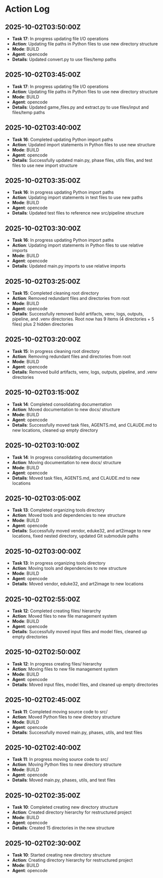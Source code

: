 # Action Log

## 2025-10-02T03:50:00Z
- **Task 17**: In progress updating file I/O operations
- **Action**: Updating file paths in Python files to use new directory structure
- **Mode**: BUILD
- **Agent**: opencode
- **Details**: Updated convert.py to use files/temp paths

## 2025-10-02T03:45:00Z
- **Task 17**: In progress updating file I/O operations
- **Action**: Updating file paths in Python files to use new directory structure
- **Mode**: BUILD
- **Agent**: opencode
- **Details**: Updated game_files.py and extract.py to use files/input and files/temp paths

## 2025-10-02T03:40:00Z
- **Task 16**: Completed updating Python import paths
- **Action**: Updated import statements in Python files to use new structure
- **Mode**: BUILD
- **Agent**: opencode
- **Details**: Successfully updated main.py, phase files, utils files, and test files to use new import structure

## 2025-10-02T03:35:00Z
- **Task 16**: In progress updating Python import paths
- **Action**: Updating import statements in test files to use new paths
- **Mode**: BUILD
- **Agent**: opencode
- **Details**: Updated test files to reference new src/pipeline structure

## 2025-10-02T03:30:00Z
- **Task 16**: In progress updating Python import paths
- **Action**: Updating import statements in Python files to use relative imports
- **Mode**: BUILD
- **Agent**: opencode
- **Details**: Updated main.py imports to use relative imports

## 2025-10-02T03:25:00Z
- **Task 15**: Completed cleaning root directory
- **Action**: Removed redundant files and directories from root
- **Mode**: BUILD
- **Agent**: opencode
- **Details**: Successfully removed build artifacts, venv, logs, outputs, pipeline, and .venv directories. Root now has 9 items (4 directories + 5 files) plus 2 hidden directories

## 2025-10-02T03:20:00Z
- **Task 15**: In progress cleaning root directory
- **Action**: Removing redundant files and directories from root
- **Mode**: BUILD
- **Agent**: opencode
- **Details**: Removed build artifacts, venv, logs, outputs, pipeline, and .venv directories

## 2025-10-02T03:15:00Z
- **Task 14**: Completed consolidating documentation
- **Action**: Moved documentation to new docs/ structure
- **Mode**: BUILD
- **Agent**: opencode
- **Details**: Successfully moved task files, AGENTS.md, and CLAUDE.md to new locations, cleaned up empty directory

## 2025-10-02T03:10:00Z
- **Task 14**: In progress consolidating documentation
- **Action**: Moving documentation to new docs/ structure
- **Mode**: BUILD
- **Agent**: opencode
- **Details**: Moved task files, AGENTS.md, and CLAUDE.md to new locations

## 2025-10-02T03:05:00Z
- **Task 13**: Completed organizing tools directory
- **Action**: Moved tools and dependencies to new structure
- **Mode**: BUILD
- **Agent**: opencode
- **Details**: Successfully moved vendor, eduke32, and art2image to new locations, fixed nested directory, updated Git submodule paths

## 2025-10-02T03:00:00Z
- **Task 13**: In progress organizing tools directory
- **Action**: Moving tools and dependencies to new structure
- **Mode**: BUILD
- **Agent**: opencode
- **Details**: Moved vendor, eduke32, and art2image to new locations

## 2025-10-02T02:55:00Z
- **Task 12**: Completed creating files/ hierarchy
- **Action**: Moved files to new file management system
- **Mode**: BUILD
- **Agent**: opencode
- **Details**: Successfully moved input files and model files, cleaned up empty directories

## 2025-10-02T02:50:00Z
- **Task 12**: In progress creating files/ hierarchy
- **Action**: Moving files to new file management system
- **Mode**: BUILD
- **Agent**: opencode
- **Details**: Moved input files, model files, and cleaned up empty directories

## 2025-10-02T02:45:00Z
- **Task 11**: Completed moving source code to src/
- **Action**: Moved Python files to new directory structure
- **Mode**: BUILD
- **Agent**: opencode
- **Details**: Successfully moved main.py, phases, utils, and test files

## 2025-10-02T02:40:00Z
- **Task 11**: In progress moving source code to src/
- **Action**: Moving Python files to new directory structure
- **Mode**: BUILD
- **Agent**: opencode
- **Details**: Moved main.py, phases, utils, and test files

## 2025-10-02T02:35:00Z
- **Task 10**: Completed creating new directory structure
- **Action**: Created directory hierarchy for restructured project
- **Mode**: BUILD
- **Agent**: opencode
- **Details**: Created 15 directories in the new structure

## 2025-10-02T02:30:00Z
- **Task 10**: Started creating new directory structure
- **Action**: Creating directory hierarchy for restructured project
- **Mode**: BUILD
- **Agent**: opencode